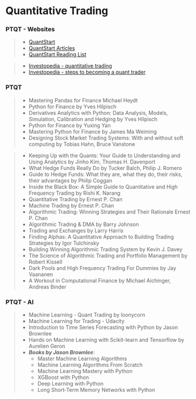 # Quantitative Trading #

### PTQT - Websites ###
> * [QuantStart](https://www.quantstart.com/)
> * [QuantStart Articles](https://www.quantstart.com/articles)
> * [QuantStart Reading List](https://www.quantstart.com/articles/Quantitative-Finance-Reading-List)

> * [Investopedia - quantitative trading](http://www.investopedia.com/terms/q/quantitative-trading.asp)
> * [Investopedia - steps to becoming a quant trader](http://www.investopedia.com/articles/active-trading/112614/steps-becoming-quant-trader.asp?ad=dirN&qo=investopediaSiteSearch&qsrc=0&o=40186)

### PTQT ###
> * Mastering Pandas for Finance Michael Heydt
> * Python for Finance by Yves Hilpisch
> * Derivatives Analytics with Python: Data Analysis, Models, Simulation, Calibration and Hedging by Yves Hilpisch
> * Python for Finance by Yuxing Yan
> * Mastering Python for Finance by James Ma Weiming
> * Designing Stock Market Trading Systems: With and without soft computing by Tobias Hahn, Bruce Vanstone

> * Keeping Up with the Quants: Your Guide to Understanding and Using Analytics by Jinho Kim, Thomas H. Davenport
> * What Hedge Funds Really Do by Tucker Balch, Philip J. Romero
> * Guide to Hedge Funds: What they are, what they do, their risks, their advantages by  Philip Coggan
> * Inside the Black Box: A Simple Guide to Quantitative and High Frequency Trading by Rishi K. Narang
> * Quantitative Trading by Ernest P. Chan
> * Machine Trading by Ernest P. Chan
> * Algorithmic Trading: Winning Strategies and Their Rationale Ernest P. Chan
> * Algorithmic Trading & DMA by Barry Johnson
> * Trading and Exchanges by Larry Harris
> * Finding Alphas: A Quantitative Approach to Building Trading Strategies by Igor Tulchinsky
> *  Building Winning Algorithmic Trading System by Kevin J. Davey
> * The Science of Algorithmic Trading and Portfolio Management by Robert Kissell
> * Dark Pools and High Frequency Trading For Dummies by Jay Vaananen
> * A Workout in Computational Finance by Michael Aichinger, Andreas Binder

### PTQT - AI ###
> * Machine Learning - Quant Trading by loonycorn
> * Machine Learning for Trading - Udacity
> * Introduction to Time Series Forecasting with Python by Jason Brownlee
> * Hands on Machine Learning with Scikit-learn and Tensorflow by Aurelien Geron
> * **_Books by Jason Brownlee_**:
>     + Master Machine Learning Algorithms
>     + Machine Learning Algorithms From Scratch
>     + Machine Learning Mastery with Python
>     + XGBoost with Python
>     + Deep Learning with Python
>     + Long Short-Term Memory Networks with Python
    





